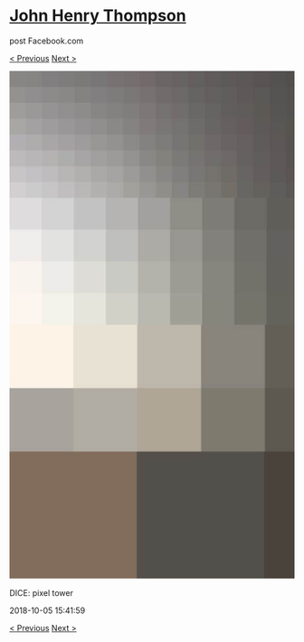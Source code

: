 # [John Henry Thompson](../README.md)
post Facebook.com

[< Previous](2018-10-05-1.md) [Next >](2018-10-05-3.md)

[![](../media/2018-10-05/Timeline-Photos-DICE-pixel-tower.jpg)](../README.md)

DICE: pixel tower

2018-10-05 15:41:59

[< Previous](2018-10-05-1.md) [Next >](2018-10-05-3.md)
